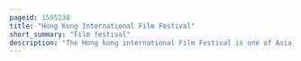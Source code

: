 ```yaml
---
pageid: 1595238
title: "Hong Kong International Film Festival"
short_summary: "Film festival"
description: "The Hong kong international Film Festival is one of Asia's oldest international Film Festivals. Founded in 1976 the Festival features different Films and Filmmakers from different Countries and takes Place in Hong Kong."
---
```

